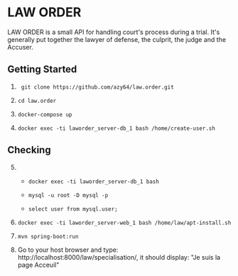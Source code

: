 # LAW ORDER
LAW ORDER is a small API for handling court's process during a trial.
It's generally put together the lawyer of defense, the culprit, the judge and the Accuser.

Getting Started
---------------
1. ``` git clone https://github.com/azy64/law.order.git```

2. ``` cd law.order ```

3. ``` docker-compose up ```

4. ```docker exec -ti laworder_server-db_1 bash /home/create-user.sh ```


Checking
-------
5. 
    - ``` docker exec -ti laworder_server-db_1 bash ```

    - ``` mysql -u root -D mysql -p ```

    - ``` select user from mysql.user; ```

6. ``` docker exec -ti laworder_server-web_1 bash /home/law/apt-install.sh ```
7. ``` mvn spring-boot:run ```

8. Go to your host browser and type: http://localhost:8000/law/specialisation/, it should display: "Je suis la page Acceuil" 

